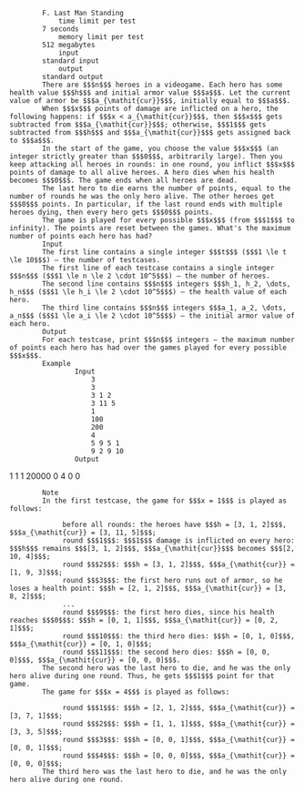 			F. Last Man Standing
				time limit per test
			7 seconds
				memory limit per test
			512 megabytes
				input
			standard input
				output
			standard output
			There are $$$n$$$ heroes in a videogame. Each hero has some health value $$$h$$$ and initial armor value $$$a$$$. Let the current value of armor be $$$a_{\mathit{cur}}$$$, initially equal to $$$a$$$.
			When $$$x$$$ points of damage are inflicted on a hero, the following happens: if $$$x < a_{\mathit{cur}}$$$, then $$$x$$$ gets subtracted from $$$a_{\mathit{cur}}$$$; otherwise, $$$1$$$ gets subtracted from $$$h$$$ and $$$a_{\mathit{cur}}$$$ gets assigned back to $$$a$$$.
			In the start of the game, you choose the value $$$x$$$ (an integer strictly greater than $$$0$$$, arbitrarily large). Then you keep attacking all heroes in rounds: in one round, you inflict $$$x$$$ points of damage to all alive heroes. A hero dies when his health becomes $$$0$$$. The game ends when all heroes are dead.
			The last hero to die earns the number of points, equal to the number of rounds he was the only hero alive. The other heroes get $$$0$$$ points. In particular, if the last round ends with multiple heroes dying, then every hero gets $$$0$$$ points.
			The game is played for every possible $$$x$$$ (from $$$1$$$ to infinity). The points are reset between the games. What's the maximum number of points each hero has had?
			Input
			The first line contains a single integer $$$t$$$ ($$$1 \le t \le 10$$$) — the number of testcases.
			The first line of each testcase contains a single integer $$$n$$$ ($$$1 \le n \le 2 \cdot 10^5$$$) — the number of heroes.
			The second line contains $$$n$$$ integers $$$h_1, h_2, \dots, h_n$$$ ($$$1 \le h_i \le 2 \cdot 10^5$$$) — the health value of each hero.
			The third line contains $$$n$$$ integers $$$a_1, a_2, \dots, a_n$$$ ($$$1 \le a_i \le 2 \cdot 10^5$$$) — the initial armor value of each hero.
			Output
			For each testcase, print $$$n$$$ integers — the maximum number of points each hero has had over the games played for every possible $$$x$$$.
			Example
					Input
						3
						3
						3 1 2
						3 11 5
						1
						100
						200
						4
						5 9 5 1
						9 2 9 10
					Output
					
1 1 1 
20000 
0 4 0 0 

			Note
			In the first testcase, the game for $$$x = 1$$$ is played as follows: 
			 
				 before all rounds: the heroes have $$$h = [3, 1, 2]$$$, $$$a_{\mathit{cur}} = [3, 11, 5]$$$; 
				 round $$$1$$$: $$$1$$$ damage is inflicted on every hero: $$$h$$$ remains $$$[3, 1, 2]$$$, $$$a_{\mathit{cur}}$$$ becomes $$$[2, 10, 4]$$$; 
				 round $$$2$$$: $$$h = [3, 1, 2]$$$, $$$a_{\mathit{cur}} = [1, 9, 3]$$$; 
				 round $$$3$$$: the first hero runs out of armor, so he loses a health point: $$$h = [2, 1, 2]$$$, $$$a_{\mathit{cur}} = [3, 8, 2]$$$; 
				 ... 
				 round $$$9$$$: the first hero dies, since his health reaches $$$0$$$: $$$h = [0, 1, 1]$$$, $$$a_{\mathit{cur}} = [0, 2, 1]$$$; 
				 round $$$10$$$: the third hero dies: $$$h = [0, 1, 0]$$$, $$$a_{\mathit{cur}} = [0, 1, 0]$$$; 
				 round $$$11$$$: the second hero dies: $$$h = [0, 0, 0]$$$, $$$a_{\mathit{cur}} = [0, 0, 0]$$$. 
			The second hero was the last hero to die, and he was the only hero alive during one round. Thus, he gets $$$1$$$ point for that game.
			The game for $$$x = 4$$$ is played as follows: 
			 
				 round $$$1$$$: $$$h = [2, 1, 2]$$$, $$$a_{\mathit{cur}} = [3, 7, 1]$$$; 
				 round $$$2$$$: $$$h = [1, 1, 1]$$$, $$$a_{\mathit{cur}} = [3, 3, 5]$$$; 
				 round $$$3$$$: $$$h = [0, 0, 1]$$$, $$$a_{\mathit{cur}} = [0, 0, 1]$$$; 
				 round $$$4$$$: $$$h = [0, 0, 0]$$$, $$$a_{\mathit{cur}} = [0, 0, 0]$$$; 
			The third hero was the last hero to die, and he was the only hero alive during one round.
